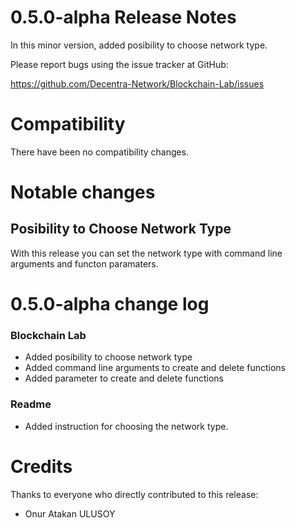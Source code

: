 0.5.0-alpha Release Notes
====================

In this minor version, added posibility to choose network type.

Please report bugs using the issue tracker at GitHub:

  <https://github.com/Decentra-Network/Blockchain-Lab/issues>

Compatibility
==============

There have been no compatibility changes.

Notable changes
===============

## Posibility to Choose Network Type

With this release you can set the network type with command line arguments
and functon paramaters.

0.5.0-alpha change log
=================

### Blockchain Lab
- Added posibility to choose network type
- Added command line arguments to create and delete functions
- Added parameter to create and delete functions

### Readme
- Added instruction for choosing the network type.

Credits
=======

Thanks to everyone who directly contributed to this release:

- Onur Atakan ULUSOY
